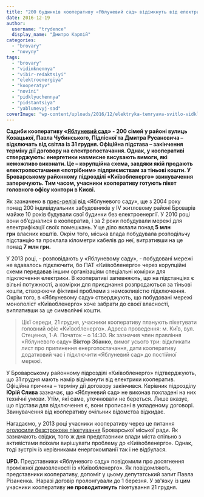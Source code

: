 ```yaml
---
title: "200 будинків кооперативу «Яблуневий сад» відімкнуть від електрики під Новий рік. ОНОВЛЕНО"
date: 2016-12-19
author: 
  username: "trydence"
  display_name: "Дмитро Карпій"
categories: 
  - "brovary"
  - "novyny"
tags: 
  - "brovary"
  - "vidimknennya"
  - "vibir-redaktsiyi"
  - "elektroenergiya"
  - "kooperatyv"
  - "novini"
  - "pidklyuchennya"
  - "pidstantsiya"
  - "yablunevyj-sad"
coverImage: "wp-content/uploads/2016/12/elektryka-temryava-svitlo-vidklyuchennya-vidimknennya.jpg"
---
```


**Садиби кооперативу «[Яблуневий сад](http://apple-garden.at.ua/)» - 200 сімей у районі вулиць Козацької, Павла Чубинського, Підлісної та Дмитра Русановича – відключать від світла із 31 грудня. Офіційна підстава – закінчення терміну дії договору на електропостачання. Однак, у кооперативі стверджують: енергетики навмисне висувають вимоги, які неможливо виконати. Це – корупційна схема, завдяки якій продають електропостачання «потрібним» підприємствам за тіньові кошти. У Броварському районному підрозділі «Київобленерго» звинувачення заперечують. Тим часом, учасники кооперативу готують пікет головного офісу контори в Києві.**

Як зазначено в [прес-релізі](https://www.slideshare.net/DmytroKarpiy/21-2016-70265871) від «Яблуневого саду», ще з 2004 року понад 200 індивідуальних забудовників у IV житловому районі Броварів майже 10 років будували свої будинки без електроенергії. У 2010 році вони об’єдналися в кооператив, і за 2 роки побудували мережі для електрифікації своїх помешкань. У це діло вклали понад **5 млн грн** власних коштів. Окрім того, міська влада побудувала розподільчу підстанцію та проклала кілометри кабелів до неї, витративши на це понад **7 млн грн.**

У 2013 році, - розповідають у «Яблуневому саду», - побудовані мережі не вдавалось підключити, бо ПАТ «Київобленерго» через корупційні схеми передавав іншим організаціям спеціальні комірки для підключення електрики. В кооперативі запевняють, що на підстанціях є вільні потужності, а комірки для приєднання розпродаються за тіньові кошти, створюючи фіктивні проблеми з неможливістю підключення. Окрім того, в «Яблуневому саду» стверджують, що побудовані мережі монополіст «Київобленерго» хоче забрати до своєї власності, виплативши за це символічні кошти.

> Цієї середи, 21 грудня, учасники кооперативу планують пікетувати головний офіс «Київобленерго». Адреса проведення: м. Київ, вул. Стеценка, 1-А. Початок – о 14:30. Як зазначив член правління «Яблуневого саду» **Віктор Збанко**, вимог усього три: відкликати лист про припинення енергопостачання, дати кооперативу додатковий час і підключити «Яблуневий сад» до постійної мережі.

У Броварському районному підрозділі «Київобленерго» підтверджують, що 31 грудня мають намір відімкнути від електрики кооператив. Офіційна причина – терміну дії договору закінчився. Керівник підрозділу **Юрій Слива** зазначає, що «Яблуневий сад» не виконав покладені на них технічні умови. Утім, які саме, уточнювати не береться. Лише вказує, що підстави для відключення є, вони прописані в укладеному договорі. Звинувачення від кооперативу очільник відомства відкидає.

Нагадаємо, у 2013 році учасники кооперативу через це питання [оголосили безстрокове пікетування](https://mpz.brovary.org/zavtra-brovarski-zabudovniki-rozpochnut-bezstrokove-piketuvannya-miskradi/) Броварської міської ради. Як зазначають свідки, того ж дня представники влади міста спільно з активістами поїхали вирішувати проблему до «Київобленерго». Однак, тоді зустріч із керівниками енергокомпанії так і не відбулася.

**UPD.** Представники «Яблуневого саду» повідомили про досягнення проміжної домовленості із «Київобленерго». Як повідомляють, представники кооперативу, допоміг у цьому депутатський запит Павла Різаненка.  Наразі договір пролонгували до 1 березня. У зв'язку із цим учасники кооперативу **не проводитимуть** пікетування 21 грудня.
